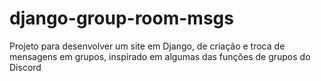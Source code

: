 # django-group-room-msgs
Projeto para desenvolver um site em Django, de criação e troca de mensagens em grupos, inspirado em algumas das funções de grupos do Discord
